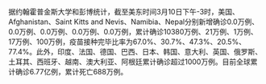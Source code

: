 据约翰霍普金斯大学和彭博统计，截至美东时间3月10日下午-3时，美国、Afghanistan、Saint Kitts and Nevis、Namibia、Nepal分别新增确诊0.0万例、0.0万例、0.0万例、0.0万例、0.0万例，累计确诊10380万例、21万例、1万例、17万例、100万例，疫苗接种完毕比率为67.0%、30.7%、47.3%、20.5%、77.4%。此外，印度、法国、德国、巴西、日本、韩国、意大利、英国、俄罗斯、土耳其、西班牙、越南、澳大利亚、阿根廷累计确诊超过1000万例。目前全球累计确诊6.77亿例，累计死亡688万例。